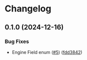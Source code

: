 # Changelog

## 0.1.0 (2024-12-16)


### Bug Fixes

* Engine Field enum ([#5](https://github.com/tkasuz/libclamav-py/issues/5)) ([fdd3842](https://github.com/tkasuz/libclamav-py/commit/fdd38429fbb9538f75827c114a546d9b0d137565))

